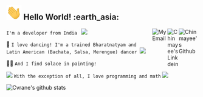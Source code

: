 <h2><img src="https://github.com/Cvrane/Cvrane/blob/master/Hi.gif"width="40px"> Hello World! :earth_asia: </h2>

<a href="https://github.com/Cvrane">
  <img align="right" alt="Chinmayee's Github" width="50px" src="https://img.icons8.com/bubbles/200/000000/github.png"/>
</a>
<a href="https://www.linkedin.com/in/chinmayee-rane/">
  <img align="right" alt="Chinmayee's Linkdein" width="30px" src="https://img.icons8.com/doodle/96/000000/linkedin--v2.png"/>
</a>



<a href="mailto:ramechinmayee92@gmail.com">
  <img align="right" alt="My Email" width="40px" src="https://img.icons8.com/clouds/200/000000/gmail.png"/>
</a>

`I'm a developer from India ` <img src="https://img.icons8.com/doodle/48/000000/india.png" width="30px"/>

:dancer: `I love dancing! I'm a trained Bharatnatyam and Latin American (Bachata, Salsa, Merengue) dancer `<img src="https://img.icons8.com/color/48/000000/ballet-shoes.png" width="30px"/>

:woman_artist: `And I find solace in painting! `

<img src="https://img.icons8.com/bubbles/50/000000/girl-and-math-equation.png" width="50px"/> `With the exception of all, I love programming and math`
<img src="https://img.icons8.com/office/40/000000/normal-distribution-histogram.png"/>


![Cvrane's github stats](https://github-readme-stats.vercel.app/api?username=Cvrane&theme=dracula&show_icons=true)

<!--
**Cvrane/Cvrane** is a ✨ _special_ ✨ repository because its `README.md` (this file) appears on your GitHub profile.

Here are some ideas to get you started:

- 🔭 I’m currently working on ...
- 🌱 I’m currently learning ...
- 👯 I’m looking to collaborate on ...
- 🤔 I’m looking for help with ...
- 💬 Ask me about ...
- 📫 How to reach me: ...
- 😄 Pronouns: ...
- ⚡ Fun fact: ...
-->
